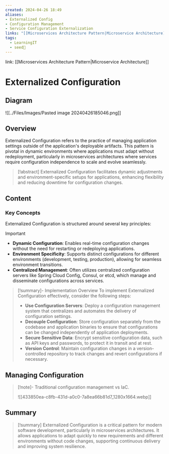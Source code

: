 ```yaml
---
created: 2024-04-26 18:49
aliases: 
- Externalized Config 
- Configuration Management 
- Service Configuration Externalization
links: "[[Microservices Architecture Pattern|Microservice Architecture]]"
tags:
  - LearningIT
  - seed🌱
---
```

link: [[Microservices Architecture Pattern|Microservice Architecture]]

# Externalized Configuration
## Diagram

![[../Files/Images/Pasted image 20240426185046.png]]

## Overview

Externalized Configuration refers to the practice of managing application settings outside of the application's deployable artifacts. This pattern is pivotal in dynamic environments where applications must adapt without redeployment, particularly in microservices architectures where services require configuration independence to scale and evolve seamlessly.

> [!abstract] 
> Externalized Configuration facilitates dynamic adjustments and environment-specific setups for applications, enhancing flexibility and reducing downtime for configuration changes.

## Content

### Key Concepts

Externalized Configuration is structured around several key principles:

> [!important]
> 
> - **Dynamic Configuration**: Enables real-time configuration changes without the need for restarting or redeploying applications.
> - **Environment Specificity**: Supports distinct configurations for different environments (development, testing, production), allowing for seamless environment transitions.
> - **Centralized Management**: Often utilizes centralized configuration servers like Spring Cloud Config, Consul, or etcd, which manage and disseminate configurations across services.


> [!summary]- Implementation Overview
> To implement Externalized Configuration effectively, consider the following steps:
> 
> - **Use Configuration Servers**: Deploy a configuration management system that centralizes and automates the delivery of configuration settings.
> - **Decouple Configuration**: Store configuration separately from the codebase and application binaries to ensure that configurations can be changed independently of application deployments.
> - **Secure Sensitive Data**: Encrypt sensitive configuration data, such as API keys and passwords, to protect it in transit and at rest.
> - **Version Control**: Maintain configuration changes in a version-controlled repository to track changes and revert configurations if necessary.

## Managing Configuration


> [!note]- Traditional configuration management vs IaC.
> 
> ![[433850ea-c8fb-431d-a0c0-7a8ea66b81d7_1280x1664.webp]]

## Summary

> [!summary] 
> Externalized Configuration is a critical pattern for modern software development, particularly in microservices architectures. It allows applications to adapt quickly to new requirements and different environments without code changes, supporting continuous delivery and improving system resilience.

